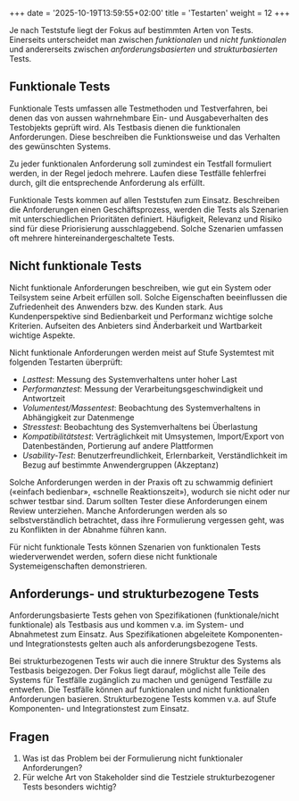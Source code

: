 +++
date = '2025-10-19T13:59:55+02:00'
title = 'Testarten'
weight = 12
+++

Je nach Teststufe liegt der Fokus auf bestimmten Arten von Tests. Einerseits unterscheidet man zwischen _funktionalen_ und _nicht funktionalen_ und andererseits zwischen _anforderungsbasierten_ und _strukturbasierten_ Tests.

## Funktionale Tests

Funktionale Tests umfassen alle Testmethoden und Testverfahren, bei denen das von aussen wahrnehmbare Ein- und Ausgabeverhalten des Testobjekts geprüft wird. Als Testbasis dienen die funktionalen Anforderungen. Diese beschreiben die Funktionsweise und das Verhalten des gewünschten Systems.

Zu jeder funktionalen Anforderung soll zumindest ein Testfall formuliert werden, in der Regel jedoch mehrere. Laufen diese Testfälle fehlerfrei durch, gilt die entsprechende Anforderung als erfüllt.

Funktionale Tests kommen auf allen Teststufen zum Einsatz. Beschreiben die Anforderungen einen Geschäftsprozess, werden die Tests als Szenarien mit unterschiedlichen Prioritäten definiert. Häufigkeit, Relevanz und Risiko sind für diese Priorisierung ausschlaggebend. Solche Szenarien umfassen oft mehrere hintereinandergeschaltete Tests.

## Nicht funktionale Tests

Nicht funktionale Anforderungen beschreiben, wie gut ein System oder Teilsystem seine Arbeit erfüllen soll. Solche Eigenschaften beeinflussen die Zufriedenheit des Anwenders bzw. des Kunden stark. Aus Kundenperspektive sind Bedienbarkeit und Performanz wichtige solche Kriterien. Aufseiten des Anbieters sind Änderbarkeit und Wartbarkeit wichtige Aspekte.

Nicht funktionale Anforderungen werden meist auf Stufe Systemtest mit folgenden Testarten überprüft:

- _Lasttest_: Messung des Systemverhaltens unter hoher Last
- _Performanztest_: Messung der Verarbeitungsgeschwindigkeit und Antwortzeit
- _Volumentest/Massentest_: Beobachtung des Systemverhaltens in Abhängigkeit zur Datenmenge
- _Stresstest_: Beobachtung des Systemverhaltens bei Überlastung
- _Kompatibilitätstest_: Verträglichkeit mit Umsystemen, Import/Export von Datenbeständen, Portierung auf andere Plattformen
- _Usability-Test_: Benutzerfreundlichkeit, Erlernbarkeit, Verständlichkeit im Bezug auf bestimmte Anwendergruppen (Akzeptanz)

Solche Anforderungen werden in der Praxis oft zu schwammig definiert («einfach bedienbar», «schnelle Reaktionszeit»), wodurch sie nicht oder nur schwer testbar sind. Darum sollten Tester diese Anforderungen einem Review unterziehen. Manche Anforderungen werden als so selbstverständlich betrachtet, dass ihre Formulierung vergessen geht, was zu Konflikten in der Abnahme führen kann.

Für nicht funktionale Tests können Szenarien von funktionalen Tests wiederverwendet werden, sofern diese nicht funktionale Systemeigenschaften demonstrieren.

## Anforderungs- und strukturbezogene Tests

Anforderungsbasierte Tests gehen von Spezifikationen (funktionale/nicht funktionale) als Testbasis aus und kommen v.a. im System- und Abnahmetest zum Einsatz. Aus Spezifikationen abgeleitete Komponenten- und Integrationstests gelten auch als anforderungsbezogene Tests.

Bei strukturbezogenen Tests wir auch die innere Struktur des Systems als Testbasis beigezogen. Der Fokus liegt darauf, möglichst alle Teile des Systems für Testfälle zugänglich zu machen und genügend Testfälle zu entwefen. Die Testfälle können auf funktionalen und nicht funktionalen Anforderungen basieren. Strukturbezogene Tests kommen v.a. auf Stufe Komponenten- und Integrationstest zum Einsatz.

## Fragen

1. Was ist das Problem bei der Formulierung nicht funktionaler Anforderungen?
1. Für welche Art von Stakeholder sind die Testziele strukturbezogener Tests besonders wichtig?